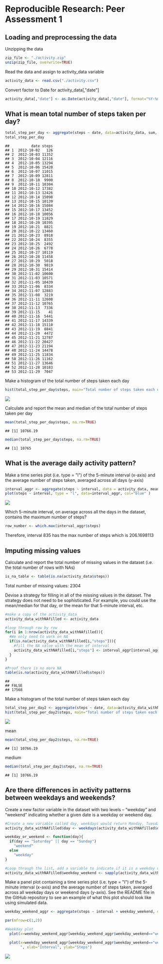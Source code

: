 # Reproducible Research: Peer Assessment 1


## Loading and preprocessing the data

Unzipping the data 

```r
zip_file <- "./activity.zip"
unzip(zip_file, overwrite=TRUE)
```

Read the data and assign to activity_data variable

```r
activity_data <- read.csv("./activity.csv")
```

Convert factor to Date for activity_data[,"date"]

```r
activity_data[,"date"] <- as.Date(activity_data[,"date"], format="%Y-%m-%d")
```

## What is mean total number of steps taken per day?

```r
total_step_per_day <- aggregate(steps ~ date, data=activity_data, sum, na.rm=TRUE)
total_step_per_day
```

```
##          date steps
## 1  2012-10-02   126
## 2  2012-10-03 11352
## 3  2012-10-04 12116
## 4  2012-10-05 13294
## 5  2012-10-06 15420
## 6  2012-10-07 11015
## 7  2012-10-09 12811
## 8  2012-10-10  9900
## 9  2012-10-11 10304
## 10 2012-10-12 17382
## 11 2012-10-13 12426
## 12 2012-10-14 15098
## 13 2012-10-15 10139
## 14 2012-10-16 15084
## 15 2012-10-17 13452
## 16 2012-10-18 10056
## 17 2012-10-19 11829
## 18 2012-10-20 10395
## 19 2012-10-21  8821
## 20 2012-10-22 13460
## 21 2012-10-23  8918
## 22 2012-10-24  8355
## 23 2012-10-25  2492
## 24 2012-10-26  6778
## 25 2012-10-27 10119
## 26 2012-10-28 11458
## 27 2012-10-29  5018
## 28 2012-10-30  9819
## 29 2012-10-31 15414
## 30 2012-11-02 10600
## 31 2012-11-03 10571
## 32 2012-11-05 10439
## 33 2012-11-06  8334
## 34 2012-11-07 12883
## 35 2012-11-08  3219
## 36 2012-11-11 12608
## 37 2012-11-12 10765
## 38 2012-11-13  7336
## 39 2012-11-15    41
## 40 2012-11-16  5441
## 41 2012-11-17 14339
## 42 2012-11-18 15110
## 43 2012-11-19  8841
## 44 2012-11-20  4472
## 45 2012-11-21 12787
## 46 2012-11-22 20427
## 47 2012-11-23 21194
## 48 2012-11-24 14478
## 49 2012-11-25 11834
## 50 2012-11-26 11162
## 51 2012-11-27 13646
## 52 2012-11-28 10183
## 53 2012-11-29  7047
```

Make a histogram of the total number of steps taken each day


```r
hist(total_step_per_day$steps, main="Total number of steps taken each day", col="blue" )
```

![](PA1_template_files/figure-html/unnamed-chunk-5-1.png) 


Calculate and report the mean and median of the total number of steps taken per day

```r
mean(total_step_per_day$steps, na.rm=TRUE)
```

```
## [1] 10766.19
```


```r
median(total_step_per_day$steps, na.rm=TRUE)
```

```
## [1] 10765
```

## What is the average daily activity pattern?

Make a time series plot (i.e. type = "l") of the 5-minute interval (x-axis) and the average number of steps taken, averaged across all days (y-axis)


```r
interval_aggr <- aggregate(steps ~ interval, data = activity_data, mean, na.rm=TRUE)
plot(steps ~ interval, type = "l", data=interval_aggr, col="blue" )
```

![](PA1_template_files/figure-html/unnamed-chunk-8-1.png) 


Which 5-minute interval, on average across all the days in the dataset, contains the maximum number of steps?


```r
row_number <- which.max(interval_aggr$steps)
```

Therefore, interval 835 has the max number of steps which is 206.1698113


## Imputing missing values

Calculate and report the total number of missing values in the dataset (i.e. the total number of rows with NAs)

```r
is_na_table <- table(is.na(activity_data$steps))
```
Total number of missing values: 2304


Devise a strategy for filling in all of the missing values in the dataset. The strategy does not need to be sophisticated. For example, you could use the mean/median for that day, or the mean for that 5-minute interval, etc.


```r
#make a copy of the activity_data
activity_data_withNAfilled <- activity_data 

#loop through row by row
for(i in 1:nrow(activity_data_withNAfilled)){
  #We only need to work on NA 
  if(is.na(activity_data_withNAfilled[i,"steps"])){
    #fill the NA value with the mean of interval 
    activity_data_withNAfilled[i,"steps"] <- interval_aggr[interval_aggr$interval==activity_data_withNAfilled[i,"interval"],"steps"]
  }
}

#Proof there is no more NA
table(is.na(activity_data_withNAfilled$steps))
```

```
## 
## FALSE 
## 17568
```

Make a histogram of the total number of steps taken each day 

```r
total_step_per_day2 <- aggregate(steps ~ date, data=activity_data_withNAfilled, sum, na.rm=TRUE)
hist(total_step_per_day2$steps, main="Total number of steps taken each day ", col="red" )
```

![](PA1_template_files/figure-html/unnamed-chunk-12-1.png) 

mean

```r
mean(total_step_per_day2$steps, na.rm=TRUE)
```

```
## [1] 10766.19
```

medium

```r
median(total_step_per_day2$steps, na.rm=TRUE)
```

```
## [1] 10766.19
```


## Are there differences in activity patterns between weekdays and weekends?


Create a new factor variable in the dataset with two levels – “weekday” and “weekend” indicating whether a given date is a weekday or weekend day.


```r
#Create a new variable called day, weekdays would return Monday, Tuesday.... 
activity_data_withNAfilled$day <- weekdays(activity_data_withNAfilled$date)

weekday_or_weekend <- function(day){
  if(day == "Saturday" || day == "Sunday")
    "weekend"
  else
    "weekday"
}  

#Loop through the list, add a variable to indicate if it is a weekday or not
activity_data_withNAfilled$weekday_weekend <- sapply(activity_data_withNAfilled$day, weekday_or_weekend)
```


Make a panel plot containing a time series plot (i.e. type = "l") of the 5-minute interval (x-axis) and the average number of steps taken, averaged across all weekday days or weekend days (y-axis). See the README file in the GitHub repository to see an example of what this plot should look like using simulated data.


```r
weekday_weekend_aggr <- aggregate(steps ~ interval + weekday_weekend, data=activity_data_withNAfilled,mean)

par(mfrow=c(1,2))

#Weekday plot
  plot(x=weekday_weekend_aggr[weekday_weekend_aggr$weekday_weekend=="weekday",]$interval, y = weekday_weekend_aggr[weekday_weekend_aggr$weekday_weekend=="weekday",]$steps, type="l", main="Weekday", xlab="Interval", ylab="Steps")

  plot(x=weekday_weekend_aggr[weekday_weekend_aggr$weekday_weekend=="weekend",]$interval, y = weekday_weekend_aggr[weekday_weekend_aggr$weekday_weekend=="weekend",]$steps, type="l", main="Weekend
       ", xlab="Interval", ylab="Steps")
```

![](PA1_template_files/figure-html/unnamed-chunk-16-1.png) 
